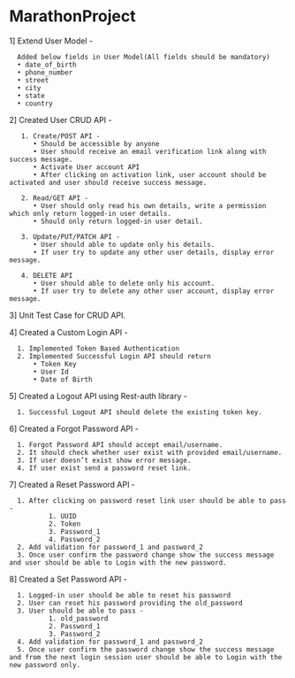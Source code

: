# MarathonProject

1] Extend User Model -

      Added below fields in User Model(All fields should be mandatory)
      • date_of_birth
      • phone_number
      • street
      • city
      • state
      • country
      
2] Created User CRUD API - 
 
       1. Create/POST API - 
          • Should be accessible by anyone
          • User should receive an email verification link along with success message.
          • Activate User account API
          • After clicking on activation link, user account should be activated and user should receive success message.
          
       2. Read/GET API - 
          • User should only read his own details, write a permission which only return logged-in user details.
          • Should only return logged-in user detail.
         
       3. Update/PUT/PATCH API - 
          • User should able to update only his details.
          • If user try to update any other user details, display error message.
         
       4. DELETE API
          • User should able to delete only his account.
          • If user try to delete any other user account, display error message.
          
3]  Unit Test Case for CRUD API.

4] Created a Custom Login API - 

      1. Implemented Token Based Authentication
      2. Implemented Successful Login API should return
          • Token Key
          • User Id
          • Date of Birth
        
5] Created a Logout API using Rest-auth library - 

      1. Successful Logout API should delete the existing token key.
    
6] Created a Forgot Password API - 

      1. Forgot Password API should accept email/username.
      2. It should check whether user exist with provided email/username.
      3. If user doesn’t exist show error message.
      4. If user exist send a password reset link.
      
7] Created a Reset Password API - 

      1. After clicking on password reset link user should be able to pass - 
              1. UUID
              2. Token
              3. Password_1
              4. Password_2
      2. Add validation for password_1 and password_2
      3. Once user confirm the password change show the success message and user should be able to Login with the new password.
      
8] Created a Set Password API - 

      1. Logged-in user should be able to reset his password
      2. User can reset his password providing the old_password
      3. User should be able to pass - 
              1. old_password
              2. Password_1
              3. Password_2
      4. Add validation for password_1 and password_2
      5. Once user confirm the password change show the success message and from the next login session user should be able to Login with the new password only.
